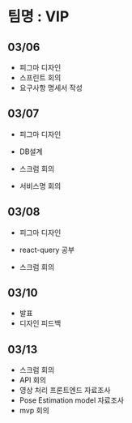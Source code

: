 # 팀명 : VIP

## 03/06

- 피그마 디자인
- 스프린트 회의
- 요구사항 명세서 작성

## 03/07

- 피그마 디자인

- DB설계

- 스크럼 회의

- 서비스명 회의

## 03/08

- 피그마 디자인

- react-query 공부

- 스크럼 회의

## 03/10

- 발표
- 디자인 피드백

## 03/13

- 스크럼 회의
- API 회의
- 영상 처리 프론트엔드 자료조사
- Pose Estimation model 자료조사
- mvp 회의
